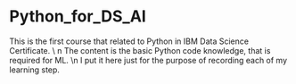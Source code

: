 # Python_for_DS_AI
This is the first course that related to Python in IBM Data Science Certificate.  \ n
The content is the basic Python code knowledge, that is required for ML.  \n
I put it here just for the purpose of recording each of my learning step.
